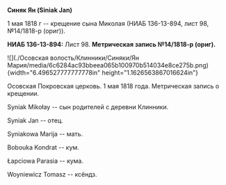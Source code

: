 **Синяк Ян (Siniak Jan)**

1 мая 1818 г -- крещение сына Миколая (НИАБ 136-13-894, лист 98,
№14/1818-р (ориг)).

**НИАБ 136-13-894:** Лист 98. **Метрическая запись №14/1818-р (ориг).**

![](./Осовская волость/Клинники/Синяки/Ян Мария/media/6c6284ac93bbeea065b100970b514034e8ce275b.png){width="6.496527777777778in"
height="1.1626563867016624in"}

Осовская Покровская церковь. 1 мая 1818 года. Метрическая запись о
крещении.

Syniak Mikołay -- сын родителей с деревни Клинники.

Syniak Jan -- отец.

Syniakowa Marija -- мать.

Bobouka Kondrat -- кум.

Łapciowa Parasia -- кума.

Woyniewicz Tomasz -- ксёндз.
